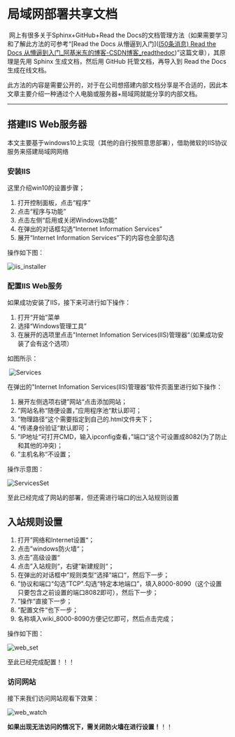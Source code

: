 # 局域网部署共享文档



​	网上有很多关于Sphinx+GitHub+Read the Docs的文档管理方法（如果需要学习和了解此方法的可参考“[Read the Docs 从懵逼到入门]([(50条消息) Read the Docs 从懵逼到入门_阿基米东的博客-CSDN博客_readthedoc](https://blog.csdn.net/lu_embedded/article/details/109006380?utm_source=app))”这篇文章），其原理是先用 Sphinx 生成文档，然后用 GitHub 托管文档，再导入到 Read the Docs 生成在线文档。

​	此方法的内容是需要公开的，对于在公司想搭建内部文档分享是不合适的，因此本文章主要介绍一种通过个人电脑或服务器+局域网就能分享的内部文档。

------

## 搭建IIS Web服务器

本文主要基于windows10上实现（其他的自行按照意思部署），借助微软的IIS协议服务来搭建局域网网络

### 安装IIS

这里介绍win10的设置步骤；

1. 打开控制面板，点击“程序”
2. 点击“程序与功能”
3. 点击左侧“启用或关闭Windows功能”
4. 在弹出的对话框勾选“Internet Information Services”
5. 展开“Internet Information Services”下的内容也全部勾选

操作如下图：

![iis_installer](https://markdown-1315172582.cos.ap-shanghai.myqcloud.com/imgimgiis_installer.gif)

### 配置IIS Web服务

如果成功安装了IIS，接下来可进行如下操作：

1. 打开“开始”菜单
2. 选择“Windows管理工具”
3. 在展开的选项里点击"Internet Infomation Services(IIS)管理器“（如果成功安装了会有这个选项）

如图所示：	

​	![Services](https://markdown-1315172582.cos.ap-shanghai.myqcloud.com/imgimgServices.png)

在弹出的"Internet Infomation Services(IIS)管理器“软件页面里进行如下操作：

1. 展开左侧选项右键”网站“点击添加网站；
2. ”网站名称“随便设置，”应用程序池“默认即可；
3. ”物理路径“这个需要指定到自己的.html文件夹下；
4. ”传递身份验证“默认即可；
5. ”IP地址“可打开CMD，输入ipconfig查看，”端口“这个可设置成8082(为了防止和其他的冲突)；
6. ”主机名称“不设置；

操作示意图：

![ServicesSet](https://markdown-1315172582.cos.ap-shanghai.myqcloud.com/imgimgServicesSet.gif)

至此已经完成了网站的部署，但还需进行端口的出入站规则设置

## 入站规则设置

1. 打开”网络和Internet设置“；
2. 点击”windows防火墙“；
3. 点击”高级设置“
4. 点击”入站规则“，右键”新建规则“；
5. 在弹出的对话框中”规则类型“选择”端口“，然后下一步；
6. ”协议和端口“勾选”TCP".勾选“特定本地端口”，填入8000-8090（这个设置只要包含之前设置的端口8082即可），然后下一步；
7. ”操作“直接下一步；
8. ”配置文件“也下一步；
9. 名称填入wiki_8000-8090方便记忆即可，然后点击完成；

操作如下图：

![web_set](https://markdown-1315172582.cos.ap-shanghai.myqcloud.com/imgweb_set.gif)

至此已经完成配置！！！

### 访问网站

接下来我们访问网站观看下效果：

![web_watch](https://markdown-1315172582.cos.ap-shanghai.myqcloud.com/imgweb_watch.gif)

**如果出现无法访问的情况下，需关闭防火墙在进行设置！**！！

